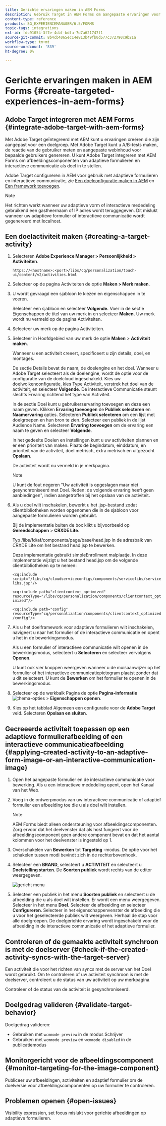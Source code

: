 ```yaml
---
title: Gerichte ervaringen maken in AEM Forms
description: Gebruik Target in AEM Forms om aangepaste ervaringen voor beoogde klanten te maken.
content-type: reference
products: SG_EXPERIENCEMANAGER/6.5/FORMS
topic-tags: integrations
exl-id: fdc91054-3f7e-4cbf-bdfa-7d7a621747f1
source-git-commit: 8b4cb4065ec14e813b49fb0d577c372790c9b21a
workflow-type: tm+mt
source-wordcount: '839'
ht-degree: 0%

---
```


# Gerichte ervaringen maken in AEM Forms {#create-targeted-experiences-in-aem-forms}

## Adobe Target integreren met AEM Forms {#integrate-adobe-target-with-aem-forms}

Met Adobe Target geïntegreerd met AEM kunt u ervaringen creëren die zijn aangepast voor een doelgroep. Met Adobe Target kunt u A/B-tests maken, de reactie van de gebruiker meten en aangepaste webinhoud voor bepaalde gebruikers genereren. U kunt Adobe Target integreren met AEM Forms om afbeeldingscomponenten van adaptieve formulieren en interactieve communicatie als doel in te stellen.

Adobe Target configureren in AEM voor gebruik met adaptieve formulieren en interactieve communicatie, zie [Een doelconfiguratie maken in AEM](/help/sites-administering/target.md) en [Een framework toevoegen](/help/sites-administering/target.md).

>[!NOTE]
>
>Het richten werkt wanneer uw adaptieve vorm of interactieve mededeling gebruikend een gastheernaam of IP adres wordt teruggegeven. Dit mislukt wanneer uw adaptieve formulier of interactieve communicatie wordt gegenereerd met localhost.

## Een doelactiviteit maken {#creating-a-target-activity}

1. Selecteren **Adobe Experience Manager > Persoonlijkheid > Activiteiten**.

   `https://<hostname>:<port>/libs/cq/personalization/touch-ui/content/v2/activities.html`

1. Selecteer op de pagina Activiteiten de optie **Maken > Merk maken**.
1. U wordt gevraagd een sjabloon te kiezen en eigenschappen in te voeren.

   Selecteer een sjabloon en selecteer **Volgende.** Voer in de sectie Eigenschappen de titel van uw merk in en selecteer **Maken.**
Uw merk wordt nu vermeld op de pagina Activiteiten.

1. Selecteer uw merk op de pagina Activiteiten.
1. Selecteer in Hoofdgebied van uw merk de optie **Maken** > **Activiteit maken**.

   Wanneer u een activiteit creeert, specificeert u zijn details, doel, en montages.

   De sectie Details bevat de naam, de doelengine en het doel. Wanneer u Adobe Target selecteert als de doelengine, wordt de optie voor de configuratie van de doelcloud ingeschakeld. Kies uw doelwolkenconfiguratie, kies Type Activiteit, verstrek het doel van de activiteit, en selecteer **Volgende**. De interactieve Communicatie steunt slechts Ervaring richtend het type van Activiteit.

   In de sectie Doel kunt u gebruikerservaring toevoegen en deze een naam geven. Klikken **Ervaring toevoegen** de **Publiek selecteren** en **Naamervaring** opties. Selecteren **Publiek selecteren** om een lijst met doelgroepen en hun bron te zien. Selecteer een publiek in de lijst Audience Name. Selecteren **Ervaring toevoegen** om de ervaring een naam te geven en selecteer **Volgende**.

   In het gedeelte Doelen en instellingen kunt u uw activiteiten plannen en er een prioriteit van maken. Plaats de begindatum, einddatum, en prioriteit van de activiteit, doel metrisch, extra metrisch en uitgezocht **Opslaan**.

   De activiteit wordt nu vermeld in je merkpagina.

   >[!NOTE]
   >
   >U kunt de fout negeren &quot;Uw activiteit is opgeslagen maar niet gesynchroniseerd met Doel. Reden: de volgende ervaring heeft geen aanbiedingen&quot;, indien aangetroffen bij het opslaan van de activiteit.

1. Als u doel wilt inschakelen, bewerkt u het .jsp-bestand zodat clientbibliotheken worden opgenomen die in de sjabloon voor aangepaste formulieren worden gebruikt.

   Bij de implementatie buiten de box klikt u bijvoorbeeld op **Gereedschappen** >  **CRXDE Lite**.

   Typ /libs/fd/af/components/page/base/head.jsp in de adresbalk van CRXDE Lite om het bestand head.jsp te bewerken.

   Deze implementatie gebruikt simpleEnrollment malplaatje. In deze implementatie wijzigt u het bestand head.jsp om de volgende clientbibliotheken op te nemen:

   `<cq:include script="/libs/cq/cloudserviceconfigs/components/servicelibs/servicelibs.jsp"/>`

   `<cq:include path="clientcontext_optimized" resourceType="/libs/cq/personalization/components/clientcontext_optimized"/>`

   `<cq:include path="config" resourceType="cq/personalization/components/clientcontext_optimized/config"/>`

1. Als u het doelframework voor adaptieve formulieren wilt inschakelen, navigeert u naar het formulier of de interactieve communicatie en opent u het in de bewerkingsmodus.

   Als u een formulier of interactieve communicatie wilt openen in de bewerkingsmodus, selecteert u **Selecteren** en selecteer vervolgens **Openen**.

   U kunt ook vier knoppen weergeven wanneer u de muisaanwijzer op het formulier of het interactieve communicatiepictogram plaatst zonder dat u dit selecteert. U kunt de **Bewerken** om het formulier te openen in de bewerkingsmodus.

1. Selecteer op de werkbalk Pagina de optie **Pagina-informatie** ![thema-opties](assets/theme-options.png) > **Eigenschappen openen**.
1. Kies op het tabblad Algemeen een configuratie voor de **Adobe Target** veld. Selecteren **Opslaan en sluiten**.

## Gecreeerde activiteit toepassen op een adaptieve formulierafbeelding of een interactieve communicatieafbeelding {#applying-created-activity-to-an-adaptive-form-image-or-an-interactive-communication-image}

1. Open het aangepaste formulier en de interactieve communicatie voor bewerking. Als u een interactieve mededeling opent, open het Kanaal van het Web.

1. Voeg in de ontwerpmodus van uw interactieve communicatie of adaptief formulier een afbeelding toe die u als doel wilt instellen.

   >[!NOTE]
   >
   >AEM Forms biedt alleen ondersteuning voor afbeeldingscomponenten. Zorg ervoor dat het deelvenster dat als host fungeert voor de afbeeldingscomponent geen andere component bevat en dat het aantal kolommen voor het deelvenster is ingesteld op 1.

1. Overschakelen van **Bewerken** tot **Targeting** -modus. De optie voor het schakelen tussen modi bevindt zich in de rechterbovenhoek.
1. Selecteer een **BRAND**, selecteert u **ACTIVITEIT** en selecteert u **Doelstelling starten**. De **Soorten publiek** wordt rechts van de editor weergegeven.

   ![gericht menu](assets/targeting-menu.png)

1. Selecteer een publiek in het menu **Soorten publiek** en selecteert u de afbeelding die u als doel wilt instellen. Er wordt een menu weergegeven. Selecteer in het menu **Doel**. Selecteer de afbeelding en selecteer **Configureren**. Selecteer in het eigenschappenvenster de afbeelding die u voor het geselecteerde publiek wilt weergeven. Herhaal de stap voor alle doelgroepen. De doelgerichte ervaring wordt ingeschakeld voor de afbeelding in de interactieve communicatie of het adaptieve formulier.

## Controleren of de gemaakte activiteit synchroon is met de doelserver {#check-if-the-created-activity-syncs-with-the-target-server}

Een activiteit die voor het richten van syncs met de server van het Doel wordt gebruikt. Om te controleren of uw activiteit synchroon is met de doelserver, controleert u de status van uw activiteit op uw merkpagina.

Controleer of de status van de activiteit is gesynchroniseerd.

## Doelgedrag valideren {#validate-target-behavior}

Doelgedrag valideren:

* Gebruiken met `wcmmode preview` in de modus Schrijver
* Gebruiken met `wcmmode preview` en `wcmmode disabled` in de publicatiemodus

## Monitorgericht voor de afbeeldingscomponent {#monitor-targeting-for-the-image-component}

Publiceer uw afbeeldingen, activiteiten en adaptief formulier om de doelversie voor afbeeldingscomponenten op uw formulier te controleren.

## Problemen openen {#open-issues}

Visibility expression, set focus mislukt voor gerichte afbeeldingen op adaptieve formulieren.
